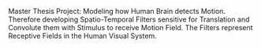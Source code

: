 Master Thesis Project: Modeling how Human Brain detects Motion. Therefore developing Spatio-Temporal Filters sensitive for Translation and Convolute them with Stimulus to receive Motion Field. The Filters represent Receptive Fields in the Human Visual System.
